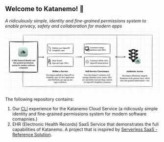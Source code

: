 Welcome to Katanemo! 🚀
---------------
*A ridiculously simple, identity and fine-grained permissions system to enable privacy, safety and collaboration for modern apps*
<img src="https://github.com/katanemo/katanemo-aaa/blob/main/kataneno-how-it-works.png?raw=true" width="800">

The following repository contains: 

1. Our [CLI](https://github.com/katanemo/katanemo-aaa/blob/main/cli/bin/katutil) experience for the Katanemo Cloud Service (a ridicously simple identity and fine-grained permissions system for modern software comapnies.)
2. EHR (Electronic Health Records) SaaS Service that demonstrates the full capabilities of Katanemo. A project that is inspired by [Serverless SaaS - Reference Solution](https://github.com/aws-samples/aws-saas-factory-ref-solution-serverless-saas).
